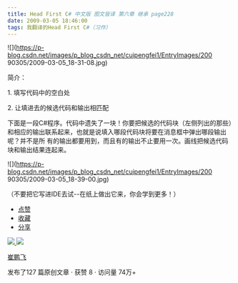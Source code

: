 ```yaml
---
title: Head First C# 中文版 图文皆译 第六章 继承 page228
date: 2009-03-05 18:46:00
tags: 我翻译的Head First C#（习作）
---
```

![](https://p-blog.csdn.net/images/p_blog_csdn_net/cuipengfei1/EntryImages/200
90305/2009-03-05_18-31-08.jpg)

简介：

1\.  填写代码中的空白处

2\.  让填进去的候选代码和输出相匹配

下面是一段C#程序。代码中遗失了一块！你要把候选的代码块（左侧列出的那些）和相应的输出联系起来，也就是说填入哪段代码块将要在消息框中弹出哪段输出呢？并不是所
有的输出都要用到，而且有的输出不止要用一次。画线把候选代码块和输出结果连起来。

![](https://p-blog.csdn.net/images/p_blog_csdn_net/cuipengfei1/EntryImages/200
90305/2009-03-05_18-39-00.jpg)

（不要把它写进IDE去试--在纸上做出它来，你会学到更多！）

  * [ 点赞  ](javascript:;)
  * [ 收藏  ](javascript:;)
  * [ 分享 ](javascript:;)

[ ![](https://profile.csdnimg.cn/5/2/5/3_cuipengfei1)
![](https://g.csdnimg.cn/static/user-reg-year/1x/11.png)
](https://blog.csdn.net/cuipengfei1)

[ 崔鹏飞 ](https://blog.csdn.net/cuipengfei1)

发布了127 篇原创文章  ·  获赞 8  ·  访问量 74万+

